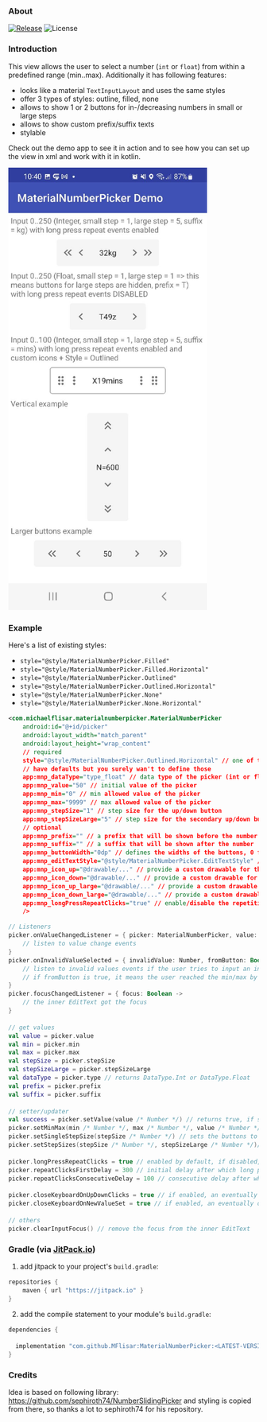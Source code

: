 ### About

[![Release](https://jitpack.io/v/MFlisar/MaterialNumberPicker.svg)](https://jitpack.io/#MFlisar/MaterialNumberPicker)
![License](https://img.shields.io/github/license/MFlisar/MaterialNumberPicker)

### Introduction

This view allows the user to select a number (`int` or `float`) from within a predefined range (min..max). Additionally it has following features:

* looks like a material `TextInputLayout` and uses the same styles
* offer 3 types of styles: outline, filled, none
* allows to show 1 or 2 buttons for in-/decreasing numbers in small or large steps
* allows to show custom prefix/suffix texts
* stylable

Check out the demo app to see it in action and to see how you can set up the view in xml and work with it in kotlin.

<img src="https://github.com/MFlisar/MaterialNumberPicker/blob/main/screenshots/screenshots1.jpg?raw=true" width="400">

### Example

Here's a list of existing styles:

* `style="@style/MaterialNumberPicker.Filled"`
* `style="@style/MaterialNumberPicker.Filled.Horizontal"`
* `style="@style/MaterialNumberPicker.Outlined"`
* `style="@style/MaterialNumberPicker.Outlined.Horizontal"`
* `style="@style/MaterialNumberPicker.None"`
* `style="@style/MaterialNumberPicker.None.Horizontal"`

```xml
<com.michaelflisar.materialnumberpicker.MaterialNumberPicker                                          
    android:id="@+id/picker"
    android:layout_width="match_parent"
    android:layout_height="wrap_content"
    // required
    style="@style/MaterialNumberPicker.Outlined.Horizontal" // one of the 6 above mentioned styles
    // have defaults but you surely wan't to define those
    app:mnp_dataType="type_float" // data type of the picker (int or float)    
    app:mnp_value="50" // initial value of the picker
    app:mnp_min="0" // min allowed value of the picker
    app:mnp_max="9999" // max allowed value of the picker
    app:mnp_stepSize="1" // step size for the up/down button
    app:mnp_stepSizeLarge="5" // step size for the secondary up/down buttons for large steps (will be hidden if value is equal to stepSize!)
    // optional
    app:mnp_prefix="" // a prefix that will be shown before the number
    app:mnp_suffix="" // a suffix that will be shown after the number
    app:mnp_buttonWidth="0dp" // defines the widths of the buttons, 0 for auto width                                                         
    app:mnp_editTextStyle="@style/MaterialNumberPicker.EditTextStyle" // if desired you can provide your own style for the EditText
    app:mnp_icon_up="@drawable/..." // provide a custom drawable for the increase button
    app:mnp_icon_down="@drawable/..." // provide a custom drawable for the decrease button
    app:mnp_icon_up_large="@drawable/..." // provide a custom drawable for the increase in large steps button
    app:mnp_icon_down_large="@drawable/..." // provide a custom drawable for the decrease  in large steps button
    app:mnp_longPressRepeatClicks="true" // enable/disable the repetitive function of the button if it is hold down
    />
```

```kotlin
// Listeners
picker.onValueChangedListener = { picker: MaterialNumberPicker, value: Number, fromUser: Boolean ->
    // listen to value change events
}
picker.onInvalidValueSelected = { invalidValue: Number, fromButton: Boolean ->
    // listen to invalid values events if the user tries to input an invalid number or one that's outside of the min/max range
    // if fromButton is true, it means the user reached the min/max by pressing the button, if desired, you can react on this here as well
}
picker.focusChangedListener = { focus: Boolean -> 
    // the inner EditText got the focus
}

// get values
val value = picker.value
val min = picker.min
val max = picker.max
val stepSize = picker.stepSize
val stepSizeLarge = picker.stepSizeLarge
val dataType = picker.type // returns DataType.Int or DataType.Float
val prefix = picker.prefix
val suffix = picker.suffix

// setter/updater
val success = picker.setValue(value /* Number */) // returns true, if setting succeeded (min/max will be checked in this case)
picker.setMinMax(min /* Number */, max /* Number */, value /* Number */) // here you should make sure that min/max and value are valid
picker.setSingleStepSize(stepSize /* Number */) // sets the buttons to use this step size, the large step button will be disabled and removed 
picker.setStepSizes(stepSize /* Number */, stepSizeLarge /* Number */)// sets the buttons to use those step sizes (if both values are the same, the large step button will be disabled and removed)

picker.longPressRepeatClicks = true // enabled by default, if disabled, long pressing a button won't repeat its action
picker.repeatClicksFirstDelay = 300 // initial delay after which long presses will trigger the click event 
picker.repeatClicksConsecutiveDelay = 100 // consecutive delay after which long presses will trigger the click event 

picker.closeKeyboardOnUpDownClicks = true // if enabled, an eventually opened keyboard will be closed if one of the buttons is clicked
picker.closeKeyboardOnNewValueSet = true // if enabled, an eventually opened keyboard will be closed if the pickers value is changed (internally or by the user)

// others
picker.clearInputFocus() // remove the focus from the inner EditText

```

### Gradle (via [JitPack.io](https://jitpack.io/))

1. add jitpack to your project's `build.gradle`:
```groovy
repositories {
    maven { url "https://jitpack.io" }
}
```
2. add the compile statement to your module's `build.gradle`:
```groovy
dependencies {

  implementation "com.github.MFlisar:MaterialNumberPicker:<LATEST-VERSION>"
}
```
  
### Credits

Idea is based on following library: https://github.com/sephiroth74/NumberSlidingPicker and styling is copied from there, so thanks a lot to sephiroth74 for his repository.